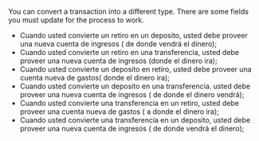 You can convert a transaction into a different type. There are some fields you must update for the process to work.

* Cuando usted convierte un retiro en un deposito, usted debe proveer una nueva cuenta de ingresos ( de donde vendrá el dinero);
* Cuando usted convierte un retiro en una transferencia, usted debe proveer una nueva cuenta de ingresos (donde el dinero ira);
* Cuando usted convierte un deposito en retiro, usted debe proveer una cuenta nueva de gastos( donde el dinero ira);
* Cuando usted convierte un deposito en una transferencia. usted debe proveer una nueva cuenta de ingresos ( de donde el dinero vendrá);
* Cuando usted convierte una transferencia en un retiro, usted debe proveer una cuenta nueva de gastos ( a donde el dinero ira);
* Cuando usted convierte una transferencia en un deposito, usted debe proveer una nueva cuenta de ingresos ( de donde vendrá el dinero);